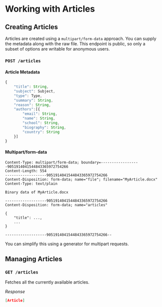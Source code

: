 # Working with Articles

## Creating Articles

Articles are created using a `multipart/form-data` approach. You can supply the metadata along with the raw file. This endpoint is public, so only a subset of options are writable for anonymous users.

### `POST /articles`

#### Article Metadata

```js
{
    "title": String,
    "subject": Subject,
	"type": Type,
	"summary": String,
	"reason": String,
	"authors":[{
		"email": String,
		"name": String,
		"school": String,
		"biography": String,
        "country": String
	}]
}
```

#### Multipart/form-data

```
Content-Type: multipart/form-data; boundary=------------------9051914041544843365972754266
Content-Length: 554
-------------------9051914041544843365972754266
Content-Disposition: form-data; name="file"; filename="MyArticle.docx"
Content-Type: text/plain

Binary data of MyArticle.docx

-------------------9051914041544843365972754266
Content-Disposition: form-data; name="articles"

{
    "title": ...,
    ...
}

-------------------9051914041544843365972754266--
```

You can simplify this using a generator for multipart requests.

## Managing Articles

### `GET /articles`

Fetches all the currently available articles.

_Response_

```json
[Article]
```
